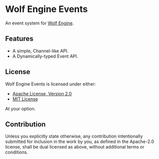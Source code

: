# Wolf Engine Events

An event system for [Wolf Engine](https://crates.io/crates/wolf_engine).

## Features

- A simple, Channel-like API.
- A Dynamically-typed Event API.

## License

Wolf Engine Events is licensed under either:

- [Apache License, Version 2.0](LICENSE-APACHE)
- [MIT License](LICENSE-MIT)

At your option.

## Contribution

Unless you explicitly state otherwise, any contribution intentionally
submitted for inclusion in the work by you, as defined in the Apache-2.0 
license, shall be dual licensed as above, without additional terms or 
conditions.
